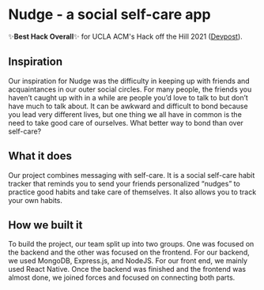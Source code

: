 # Nudge - a social self-care app
  
:sparkles:**Best Hack Overall**:sparkles: for UCLA ACM's Hack off the Hill 2021 ([Devpost](https://devpost.com/software/nudge-wprc72)).
  
## Inspiration  
  
Our inspiration for Nudge was the difficulty in keeping up with friends and acquaintances in our outer social circles. For many people, the friends you haven’t caught up with in a while are people you’d love to talk to but don’t have much to talk about. It can be awkward and difficult to bond because you lead very different lives, but one thing we all have in common is the need to take good care of ourselves. What better way to bond than over self-care?
  
## What it does  
  
Our project combines messaging with self-care. It is a social self-care habit tracker that reminds you to send your friends personalized “nudges” to practice good habits and take care of themselves. It also allows you to track your own habits.
  
## How we built it  
  
To build the project, our team split up into two groups. One was focused on the backend and the other was focused on the frontend. For our backend, we used MongoDB, Express.js, and NodeJS. For our front end, we mainly used React Native. Once the backend was finished and the frontend was almost done, we joined forces and focused on connecting both parts.
